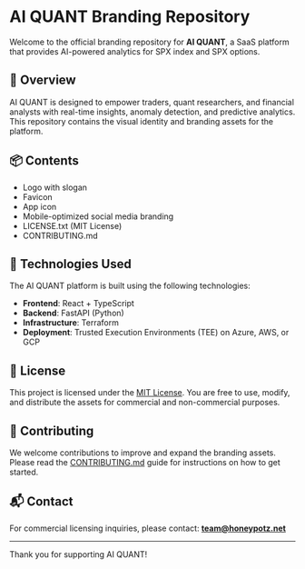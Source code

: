 # AI QUANT Branding Repository

Welcome to the official branding repository for **AI QUANT**, a SaaS platform that provides AI-powered analytics for SPX index and SPX options.

## 🚀 Overview

AI QUANT is designed to empower traders, quant researchers, and financial analysts with real-time insights, anomaly detection, and predictive analytics. This repository contains the visual identity and branding assets for the platform.

## 📦 Contents

- Logo with slogan
- Favicon
- App icon
- Mobile-optimized social media branding
- LICENSE.txt (MIT License)
- CONTRIBUTING.md

## 🧰 Technologies Used

The AI QUANT platform is built using the following technologies:

- **Frontend**: React + TypeScript
- **Backend**: FastAPI (Python)
- **Infrastructure**: Terraform
- **Deployment**: Trusted Execution Environments (TEE) on Azure, AWS, or GCP

## 📄 License

This project is licensed under the [MIT License](LICENSE.txt). You are free to use, modify, and distribute the assets for commercial and non-commercial purposes.

## 🤝 Contributing

We welcome contributions to improve and expand the branding assets. Please read the [CONTRIBUTING.md](CONTRIBUTING.md) guide for instructions on how to get started.

## 📬 Contact

For commercial licensing inquiries, please contact: **team@honeypotz.net**

---

Thank you for supporting AI QUANT!
